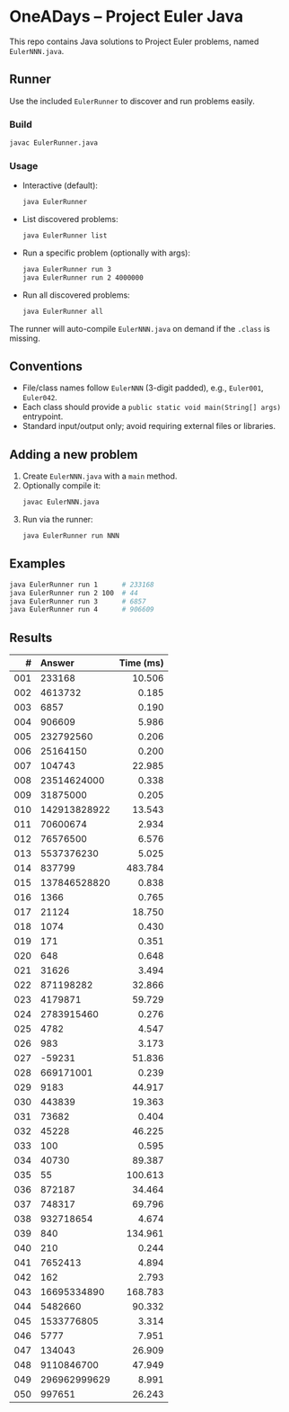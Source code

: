 # OneADays – Project Euler Java

This repo contains Java solutions to Project Euler problems, named `EulerNNN.java`.

## Runner
Use the included `EulerRunner` to discover and run problems easily.

### Build
```bash
javac EulerRunner.java
```

### Usage
- Interactive (default):
  ```bash
  java EulerRunner
  ```
- List discovered problems:
  ```bash
  java EulerRunner list
  ```
- Run a specific problem (optionally with args):
  ```bash
  java EulerRunner run 3
  java EulerRunner run 2 4000000
  ```
- Run all discovered problems:
  ```bash
  java EulerRunner all
  ```

The runner will auto-compile `EulerNNN.java` on demand if the `.class` is missing.

## Conventions
- File/class names follow `EulerNNN` (3-digit padded), e.g., `Euler001`, `Euler042`.
- Each class should provide a `public static void main(String[] args)` entrypoint.
- Standard input/output only; avoid requiring external files or libraries.

## Adding a new problem
1. Create `EulerNNN.java` with a `main` method.
2. Optionally compile it:
   ```bash
   javac EulerNNN.java
   ```
3. Run via the runner:
   ```bash
   java EulerRunner run NNN
   ```

## Examples
```bash
java EulerRunner run 1      # 233168
java EulerRunner run 2 100  # 44
java EulerRunner run 3      # 6857
java EulerRunner run 4      # 906609
```
<!-- BEGIN: EULER_RESULTS -->
## Results

| # | Answer | Time (ms) |
|---:|:------|---------:|
| 001 | 233168 | 10.506 |
| 002 | 4613732 | 0.185 |
| 003 | 6857 | 0.190 |
| 004 | 906609 | 5.986 |
| 005 | 232792560 | 0.206 |
| 006 | 25164150 | 0.200 |
| 007 | 104743 | 22.985 |
| 008 | 23514624000 | 0.338 |
| 009 | 31875000 | 0.205 |
| 010 | 142913828922 | 13.543 |
| 011 | 70600674 | 2.934 |
| 012 | 76576500 | 6.576 |
| 013 | 5537376230 | 5.025 |
| 014 | 837799 | 483.784 |
| 015 | 137846528820 | 0.838 |
| 016 | 1366 | 0.765 |
| 017 | 21124 | 18.750 |
| 018 | 1074 | 0.430 |
| 019 | 171 | 0.351 |
| 020 | 648 | 0.648 |
| 021 | 31626 | 3.494 |
| 022 | 871198282 | 32.866 |
| 023 | 4179871 | 59.729 |
| 024 | 2783915460 | 0.276 |
| 025 | 4782 | 4.547 |
| 026 | 983 | 3.173 |
| 027 | -59231 | 51.836 |
| 028 | 669171001 | 0.239 |
| 029 | 9183 | 44.917 |
| 030 | 443839 | 19.363 |
| 031 | 73682 | 0.404 |
| 032 | 45228 | 46.225 |
| 033 | 100 | 0.595 |
| 034 | 40730 | 89.387 |
| 035 | 55 | 100.613 |
| 036 | 872187 | 34.464 |
| 037 | 748317 | 69.796 |
| 038 | 932718654 | 4.674 |
| 039 | 840 | 134.961 |
| 040 | 210 | 0.244 |
| 041 | 7652413 | 4.894 |
| 042 | 162 | 2.793 |
| 043 | 16695334890 | 168.783 |
| 044 | 5482660 | 90.332 |
| 045 | 1533776805 | 3.314 |
| 046 | 5777 | 7.951 |
| 047 | 134043 | 26.909 |
| 048 | 9110846700 | 47.949 |
| 049 | 296962999629 | 8.991 |
| 050 | 997651 | 26.243 |
<!-- END: EULER_RESULTS -->

